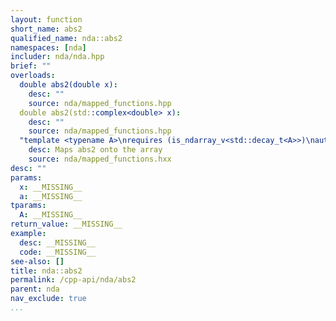```yaml
---
layout: function
short_name: abs2
qualified_name: nda::abs2
namespaces: [nda]
includer: nda/nda.hpp
brief: ""
overloads:
  double abs2(double x):
    desc: ""
    source: nda/mapped_functions.hpp
  double abs2(std::complex<double> x):
    desc: ""
    source: nda/mapped_functions.hpp
  "template <typename A>\nrequires (is_ndarray_v<std::decay_t<A>>)\nauto abs2(A && a)":
    desc: Maps abs2 onto the array
    source: nda/mapped_functions.hxx
desc: ""
params:
  x: __MISSING__
  a: __MISSING__
tparams:
  A: __MISSING__
return_value: __MISSING__
example:
  desc: __MISSING__
  code: __MISSING__
see-also: []
title: nda::abs2
permalink: /cpp-api/nda/abs2
parent: nda
nav_exclude: true
...
```


